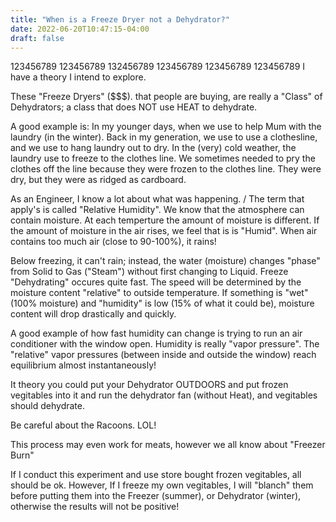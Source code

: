 ```yaml
---
title: "When is a Freeze Dryer not a Dehydrator?"
date: 2022-06-20T10:47:15-04:00
draft: false
---
```

123456789 123456789 132456789 123456789 123456789 123456789
I have a theory I intend to explore.

These "Freeze Dryers" ($$$). that people are buying, are really a "Class" of Dehydrators; a class that does NOT use HEAT to dehydrate.

A good example is: In my younger days, when we use to help Mum with the laundry (in the winter). Back in my generation, we use to use a clothesline, and we use to hang laundry out to dry. In the (very) cold weather, the laundry use to freeze to the clothes line. We sometimes needed to pry the clothes off the line because they were frozen to the clothes line. They were dry, but they were as ridged as cardboard.

As an Engineer, I know a lot about what was happening.
/
The term that apply's is called "Relative Humidity". We know that the atmosphere can contain moisture. At each temperture the amount of moisture is different. If the amount of moisture in the air rises, we feel that is is "Humid". When air contains too much air (close to 90-100%), it rains!

Below freezing, it can't rain; instead, the water (moisture) changes "phase" from Solid to Gas ("Steam") without first changing to Liquid. Freeze "Dehydrating" occures quite fast. The speed will be determined by the moisture content "relative" to outside temperature. If something is "wet" (100% moisture) and "humidity" is low (15% of what it could be), moisture content will drop drastically and quickly.

A good example of how fast humidity can change is trying to run an air conditioner with the window open. Humidity is really "vapor pressure". The "relative" vapor pressures (between inside and outside the window) reach equilibrium almost instantaneously!

It theory you could put your Dehydrator OUTDOORS and put frozen vegitables into it and run the dehydrator fan (without Heat), and vegitables should dehydrate.

Be careful about the Racoons. LOL!

This process may even work for meats, however we all know about "Freezer Burn"

If I conduct this experiment and use store bought frozen vegitables, all should be ok. However, If I freeze my own vegitables, I will "blanch" them before putting them into the Freezer (summer), or Dehydrator (winter), otherwise the results will not be positive!


